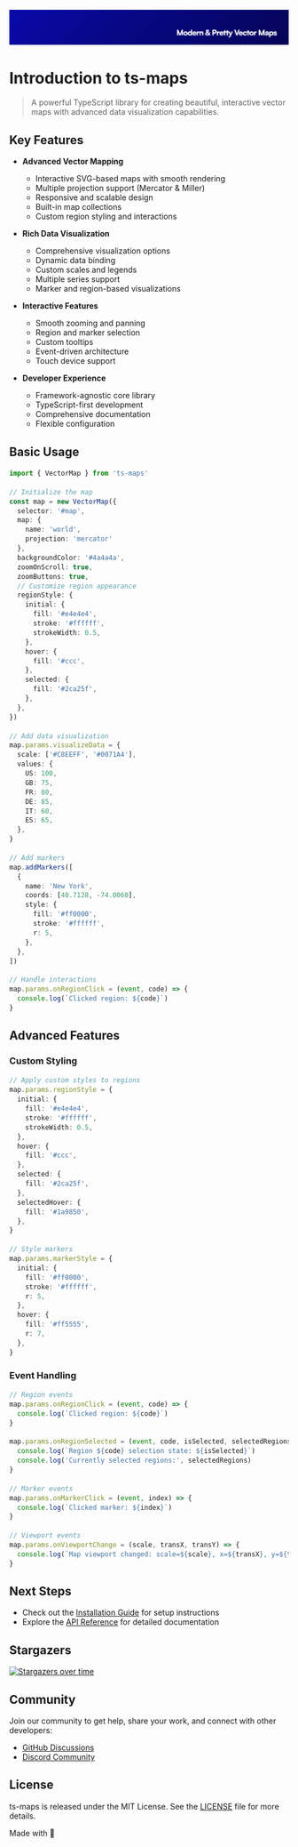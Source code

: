 <p align="center"><img src="https://github.com/stacksjs/ts-maps/blob/main/.github/art/cover.jpg?raw=true" alt="Social Card of this repo"></p>

# Introduction to ts-maps

> A powerful TypeScript library for creating beautiful, interactive vector maps with advanced data visualization capabilities.

## Key Features

- **Advanced Vector Mapping**
  - Interactive SVG-based maps with smooth rendering
  - Multiple projection support (Mercator & Miller)
  - Responsive and scalable design
  - Built-in map collections
  - Custom region styling and interactions

- **Rich Data Visualization**
  - Comprehensive visualization options
  - Dynamic data binding
  - Custom scales and legends
  - Multiple series support
  - Marker and region-based visualizations

- **Interactive Features**
  - Smooth zooming and panning
  - Region and marker selection
  - Custom tooltips
  - Event-driven architecture
  - Touch device support

- **Developer Experience**
  - Framework-agnostic core library
  - TypeScript-first development
  - Comprehensive documentation
  - Flexible configuration

## Basic Usage

```typescript
import { VectorMap } from 'ts-maps'

// Initialize the map
const map = new VectorMap({
  selector: '#map',
  map: {
    name: 'world',
    projection: 'mercator'
  },
  backgroundColor: '#4a4a4a',
  zoomOnScroll: true,
  zoomButtons: true,
  // Customize region appearance
  regionStyle: {
    initial: {
      fill: '#e4e4e4',
      stroke: '#ffffff',
      strokeWidth: 0.5,
    },
    hover: {
      fill: '#ccc',
    },
    selected: {
      fill: '#2ca25f',
    },
  },
})

// Add data visualization
map.params.visualizeData = {
  scale: ['#C8EEFF', '#0071A4'],
  values: {
    US: 100,
    GB: 75,
    FR: 80,
    DE: 85,
    IT: 60,
    ES: 65,
  },
}

// Add markers
map.addMarkers([
  {
    name: 'New York',
    coords: [40.7128, -74.0060],
    style: {
      fill: '#ff0000',
      stroke: '#ffffff',
      r: 5,
    },
  },
])

// Handle interactions
map.params.onRegionClick = (event, code) => {
  console.log(`Clicked region: ${code}`)
}
```

## Advanced Features

### Custom Styling

```typescript
// Apply custom styles to regions
map.params.regionStyle = {
  initial: {
    fill: '#e4e4e4',
    stroke: '#ffffff',
    strokeWidth: 0.5,
  },
  hover: {
    fill: '#ccc',
  },
  selected: {
    fill: '#2ca25f',
  },
  selectedHover: {
    fill: '#1a9850',
  },
}

// Style markers
map.params.markerStyle = {
  initial: {
    fill: '#ff0000',
    stroke: '#ffffff',
    r: 5,
  },
  hover: {
    fill: '#ff5555',
    r: 7,
  },
}
```

### Event Handling

```typescript
// Region events
map.params.onRegionClick = (event, code) => {
  console.log(`Clicked region: ${code}`)
}

map.params.onRegionSelected = (event, code, isSelected, selectedRegions) => {
  console.log(`Region ${code} selection state: ${isSelected}`)
  console.log('Currently selected regions:', selectedRegions)
}

// Marker events
map.params.onMarkerClick = (event, index) => {
  console.log(`Clicked marker: ${index}`)
}

// Viewport events
map.params.onViewportChange = (scale, transX, transY) => {
  console.log(`Map viewport changed: scale=${scale}, x=${transX}, y=${transY}`)
}
```

## Next Steps

- Check out the [Installation Guide](/install) for setup instructions
- Explore the [API Reference](/api/) for detailed documentation

## Stargazers

[![Stargazers over time](https://starchart.cc/stacksjs/ts-maps.svg?variant=adaptive)](https://starchart.cc/stacksjs/ts-maps)

## Community

Join our community to get help, share your work, and connect with other developers:

- [GitHub Discussions](https://github.com/stacksjs/ts-maps/discussions)
- [Discord Community](https://discord.gg/stacksjs)

## License

ts-maps is released under the MIT License. See the [LICENSE](https://github.com/stacksjs/ts-maps/blob/main/LICENSE.md) file for more details.

Made with 💙

<!-- Badges -->

<!-- [codecov-src]: https://img.shields.io/codecov/c/gh/stacksjs/mail-server/main?style=flat-square
[codecov-href]: https://codecov.io/gh/stacksjs/mail-server -->
